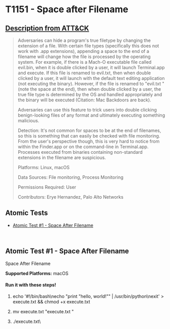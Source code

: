 # T1151 - Space after Filename
## [Description from ATT&CK](https://attack.mitre.org/wiki/Technique/T1151)
<blockquote>Adversaries can hide a program's true filetype by changing the extension of a file. With certain file types (specifically this does not work with .app extensions), appending a space to the end of a filename will change how the file is processed by the operating system. For example, if there is a Mach-O executable file called evil.bin, when it is double clicked by a user, it will launch Terminal.app and execute. If this file is renamed to evil.txt, then when double clicked by a user, it will launch with the default text editing application (not executing the binary). However, if the file is renamed to "evil.txt " (note the space at the end), then when double clicked by a user, the true file type is determined by the OS and handled appropriately and the binary will be executed (Citation: Mac Backdoors are back). 

Adversaries can use this feature to trick users into double clicking benign-looking files of any format and ultimately executing something malicious.

Detection: It's not common for spaces to be at the end of filenames, so this is something that can easily be checked with file monitoring. From the user's perspective though, this is very hard to notice from within the Finder.app or on the command-line in Terminal.app. Processes executed from binaries containing non-standard extensions in the filename are suspicious.

Platforms: Linux, macOS

Data Sources: File monitoring, Process Monitoring

Permissions Required: User

Contributors: Erye Hernandez, Palo Alto Networks</blockquote>

## Atomic Tests

- [Atomic Test #1 - Space After Filename](#atomic-test-1---space-after-filename)


<br/>

## Atomic Test #1 - Space After Filename
Space After Filename

**Supported Platforms:** macOS


#### Run it with these steps!
1. echo '#!/bin/bash\necho "print \"hello, world!\"" | /usr/bin/python\nexit' > execute.txt && chmod +x execute.txt

2. mv execute.txt "execute.txt "

3. ./execute.txt\ 


<br/>
